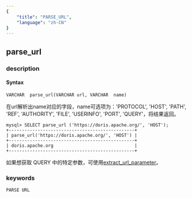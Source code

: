 ```yaml
---
{
    "title": "PARSE_URL",
    "language": "zh-CN"
}
---
```


<!-- 
Licensed to the Apache Software Foundation (ASF) under one
or more contributor license agreements.  See the NOTICE file
distributed with this work for additional information
regarding copyright ownership.  The ASF licenses this file
to you under the Apache License, Version 2.0 (the
"License"); you may not use this file except in compliance
with the License.  You may obtain a copy of the License at

  http://www.apache.org/licenses/LICENSE-2.0

Unless required by applicable law or agreed to in writing,
software distributed under the License is distributed on an
"AS IS" BASIS, WITHOUT WARRANTIES OR CONDITIONS OF ANY
KIND, either express or implied.  See the License for the
specific language governing permissions and limitations
under the License.
-->

## parse_url
### description
#### Syntax

`VARCHAR  parse_url(VARCHAR url, VARCHAR  name)`


在url解析出name对应的字段，name可选项为：'PROTOCOL', 'HOST', 'PATH', 'REF', 'AUTHORITY', 'FILE', 'USERINFO', 'PORT', 'QUERY'，将结果返回。

```
mysql> SELECT parse_url ('https://doris.apache.org/', 'HOST');
+------------------------------------------------+
| parse_url('https://doris.apache.org/', 'HOST') |
+------------------------------------------------+
| doris.apache.org                               |
+------------------------------------------------+
```

如果想获取 QUERY 中的特定参数，可使用[extract_url_parameter](./extract_url_parameter.md)。

### keywords
    PARSE URL
